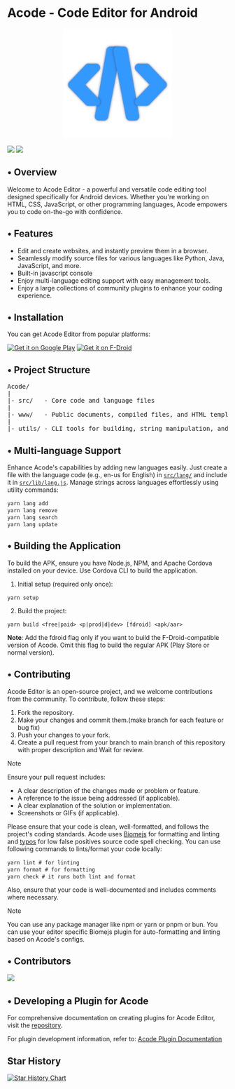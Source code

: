 # Acode - Code Editor for Android

<p align="center">
  <img src='res/logo_1.png' width='250'>
</p>

[![](https://img.shields.io/endpoint?logo=telegram&label=Acode&style=flat&url=https%3A%2F%2Facode.app%2Fapi%2Ftelegram-members-count)](https://t.me/foxdebug_acode) [![](https://dcbadge.vercel.app/api/server/vVxVWYUAWD?style=flat)](https://discord.gg/vVxVWYUAWD)

## • Overview

Welcome to Acode Editor - a powerful and versatile code editing tool designed specifically for Android devices. Whether you're working on HTML, CSS, JavaScript, or other programming languages, Acode empowers you to code on-the-go with confidence.

## • Features

- Edit and create websites, and instantly preview them in a browser.
- Seamlessly modify source files for various languages like Python, Java, JavaScript, and more.
- Built-in javascript console
- Enjoy multi-language editing support with easy management tools.
- Enjoy a large collections of community plugins to enhance your coding experience.

## • Installation

You can get Acode Editor from popular platforms:

[<img src="https://play.google.com/intl/en_us/badges/images/generic/en-play-badge.png" alt="Get it on Google Play" height="60">](https://play.google.com/store/apps/details?id=com.foxdebug.acodefree) [<img src="https://fdroid.gitlab.io/artwork/badge/get-it-on.png" alt="Get it on F-Droid" height="60"/>](https://www.f-droid.org/packages/com.foxdebug.acode/)

## • Project Structure

<pre>
Acode/
|
|- src/   - Core code and language files
|
|- www/   - Public documents, compiled files, and HTML templates
|
|- utils/ - CLI tools for building, string manipulation, and more
</pre>

## • Multi-language Support

Enhance Acode's capabilities by adding new languages easily. Just create a file with the language code (e.g., en-us for English) in [`src/lang/`](https://github.com/Acode-Foundation/Acode/tree/main/src/lang) and include it in [`src/lib/lang.js`](https://github.com/Acode-Foundation/Acode/blob/main/src/lib/lang.js). Manage strings across languages effortlessly using utility commands:

```shell
yarn lang add
yarn lang remove
yarn lang search
yarn lang update
```

## • Building the Application

To build the APK, ensure you have Node.js, NPM, and Apache Cordova installed on your device. Use Cordova CLI to build the application.

1. Initial setup (required only once):

```shell
yarn setup
```

2. Build the project:

```shell
yarn build <free|paid> <p|prod|d|dev> [fdroid] <apk/aar>
```

**Note**: Add the fdroid flag only if you want to build the F-Droid-compatible version of Acode.
Omit this flag to build the regular APK (Play Store or normal version).

## • Contributing

Acode Editor is an open-source project, and we welcome contributions from the community. To contribute, follow these steps:

1. Fork the repository.
2. Make your changes and commit them.(make branch for each feature or bug fix)
3. Push your changes to your fork.
4. Create a pull request from your branch to main branch of this repository with proper description and Wait for review.

> [!Note]
> Ensure your pull request includes:
> - A clear description of the changes made or problem or feature.
> - A reference to the issue being addressed (if applicable).
> - A clear explanation of the solution or implementation.
> - Screenshots or GIFs (if applicable).

Please ensure that your code is clean, well-formatted, and follows the project's coding standards. Acode uses [Biomejs](https://biomejs.dev/) for formatting and linting and [typos](https://github.com/crate-ci/typos) for low false positives source code spell checking. You can use following commands to lints/format your code locally:
```shell
yarn lint # for linting
yarn format # for formatting
yarn check # it runs both lint and format
```
Also, ensure that your code is well-documented and includes comments where necessary.

> [!Note]
> You can use any package manager like npm or yarn or pnpm or bun.
> You can use your editor specific Biomejs plugin for auto-formatting and linting based on Acode's configs.

## • Contributors

<a href="https://github.com/Acode-Foundation/Acode/graphs/contributors">
  <img src="https://contrib.rocks/image?repo=Acode-Foundation/Acode" />
</a>

## • Developing a Plugin for Acode

For comprehensive documentation on creating plugins for Acode Editor, visit the [repository](https://github.com/Acode-Foundation/acode-plugin).

For plugin development information, refer to: [Acode Plugin Documentation](https://docs.acode.app/)

## Star History

<a href="https://star-history.com/#Acode-Foundation/Acode&Date">
 <picture>
   <source media="(prefers-color-scheme: dark)" srcset="https://api.star-history.com/svg?repos=Acode-Foundation/Acode&type=Date&theme=dark" />
   <source media="(prefers-color-scheme: light)" srcset="https://api.star-history.com/svg?repos=Acode-Foundation/Acode&type=Date" />
   <img alt="Star History Chart" src="https://api.star-history.com/svg?repos=Acode-Foundation/Acode&type=Date" />
 </picture>
</a>
